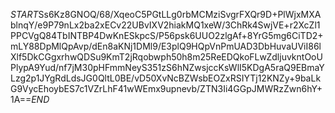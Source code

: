 $START$Ss6Kz8GNOQ/68/XqeoC5PGtLLg0rbMCMziSvgrFXQr9D+PlWjxMXAblnqY/e9P79nLx2ba2xECv22UBvIXV2hiakMQ1xeW/3ChRk4SwjVE+r2XcZl1PPCVgQ84TbINTBP4DwKnESkpcS/P56psk6UUO2zlgAf+8YrG5mg6CiTD2+mLY88DpMlQpAvp/dEn8aKNj1DMl9/E3plQ9HQpVnPmUAD3DbHuvaUViI86lXlf5DkCGgxrhwQDSu9KmT2jRqobwph50h8m25ReEDQkoFLwZdljuvkntOoUPlypA9Yud/nf7jM30pHFmmNeyS351zS6hNZwsjccKsWlI5KDgA5raQ9EBmaYLzg2p1JYgRdLdsJG0QltL0BE/vD50XvNcBZWsbEOZxRSIYTj12KNZy+9baLkG9VycEhoybES7c1VZrLhF41wWEmx9upnevb/ZTN3Ii4GGpJMWRzZwn6hY+1A==$END$